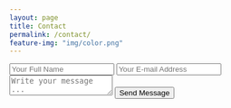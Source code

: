 ```yaml
---
layout: page
title: Contact
permalink: /contact/
feature-img: "img/color.png"
---
```




<form action="https://getsimpleform.com/messages?form_api_token=2af9b0d2a64f0f27c2712e9c56349621" method="post">
  <!-- the redirect_to is optional, the form will redirect to the referrer on submission -->
  <input type='hidden' name='redirect_to' value='https://ejpgraham.github.io/thank-you/' />
  <input type='text' name='name' placeholder='Your Full Name' />
  <input type='email' name='email' placeholder='Your E-mail Address' />
  <textarea name='message' placeholder='Write your message ...'></textarea>
  <input type='submit' value='Send Message' />
</form>
